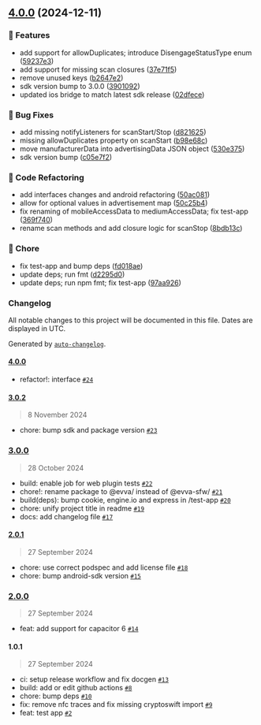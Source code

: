 

## [4.0.0](https://github.com/evva-sfw/abrevva-capacitor/compare/3.0.2...4.0.0) (2024-12-11)


### 🎉 Features

* add support for allowDuplicates; introduce DisengageStatusType enum ([59237e3](https://github.com/evva-sfw/abrevva-capacitor/commit/59237e34fbef5683d88c60fb13cd443d814a3680))
* add support for missing scan closures ([37e71f5](https://github.com/evva-sfw/abrevva-capacitor/commit/37e71f51025332bdc4ab3400f8b728e141b0adfd))
* remove unused keys ([b2647e2](https://github.com/evva-sfw/abrevva-capacitor/commit/b2647e2d44bdbf314ab816159c6ab802955f4cdd))
* sdk version bump to 3.0.0 ([3901092](https://github.com/evva-sfw/abrevva-capacitor/commit/390109217e1740e45e12157ebd1587e66d32e8ac))
* updated ios bridge to match latest sdk release ([02dfece](https://github.com/evva-sfw/abrevva-capacitor/commit/02dfece413b4913fed8894f9db6f644524e2b9d7))


### 🐛 Bug Fixes

* add missing notifyListeners for scanStart/Stop ([d821625](https://github.com/evva-sfw/abrevva-capacitor/commit/d82162595c65e37bc0c3945957aaf31e26d71eb6))
* missing allowDuplicates property on scanStart ([b98e68c](https://github.com/evva-sfw/abrevva-capacitor/commit/b98e68cbd5224de8a6fb06d902197e7b618b3df9))
* move manufacturerData into advertisingData JSON object ([530e375](https://github.com/evva-sfw/abrevva-capacitor/commit/530e37572040e781d5e13012614dcc666115858d))
* sdk version bump ([c05e7f2](https://github.com/evva-sfw/abrevva-capacitor/commit/c05e7f2f5edde74678538793eb021e2be1e3ecf7))


### 🔀 Code Refactoring

* add interfaces changes and android refactoring ([50ac081](https://github.com/evva-sfw/abrevva-capacitor/commit/50ac08106d4b9867a4f60778f945eac0f0123230))
* allow for optional values in advertisement map ([50c25b4](https://github.com/evva-sfw/abrevva-capacitor/commit/50c25b49b1c504589625f7791c05ee930634f149))
* fix renaming of mobileAccessData to mediumAccessData; fix test-app ([369f740](https://github.com/evva-sfw/abrevva-capacitor/commit/369f7402961145059f3da47f436014d739434746))
* rename scan methods and add closure logic for scanStop ([8bdb13c](https://github.com/evva-sfw/abrevva-capacitor/commit/8bdb13cfceac4e4bdf858671f789033a722ec995))


### 🧹 Chore

* fix test-app and bump deps ([fd018ae](https://github.com/evva-sfw/abrevva-capacitor/commit/fd018ae760e67cd6baf726cea37b2fd158f75680))
* update deps; run fmt ([d2295d0](https://github.com/evva-sfw/abrevva-capacitor/commit/d2295d0218ad5c3e573b2e0fb649a2f657dae916))
* update deps; run npm fmt; fix test-app ([97aa926](https://github.com/evva-sfw/abrevva-capacitor/commit/97aa926747ad890f52c75c2cc1936a0a102ea198))

### Changelog

All notable changes to this project will be documented in this file. Dates are displayed in UTC.

Generated by [`auto-changelog`](https://github.com/CookPete/auto-changelog).

#### [4.0.0](https://github.com/evva-sfw/abrevva-capacitor/compare/3.0.2...4.0.0)

- refactor!: interface [`#24`](https://github.com/evva-sfw/abrevva-capacitor/pull/24)

#### [3.0.2](https://github.com/evva-sfw/abrevva-capacitor/compare/3.0.0...3.0.2)

> 8 November 2024

- chore: bump sdk and package version [`#23`](https://github.com/evva-sfw/abrevva-capacitor/pull/23)

### [3.0.0](https://github.com/evva-sfw/abrevva-capacitor/compare/2.0.1...3.0.0)

> 28 October 2024

- build: enable job for web plugin tests [`#22`](https://github.com/evva-sfw/abrevva-capacitor/pull/22)
- chore!: rename package to @evva/ instead of @evva-sfw/ [`#21`](https://github.com/evva-sfw/abrevva-capacitor/pull/21)
- build(deps): bump cookie, engine.io and express in /test-app [`#20`](https://github.com/evva-sfw/abrevva-capacitor/pull/20)
- chore: unify project title in readme [`#19`](https://github.com/evva-sfw/abrevva-capacitor/pull/19)
- docs: add changelog file [`#17`](https://github.com/evva-sfw/abrevva-capacitor/pull/17)

#### [2.0.1](https://github.com/evva-sfw/abrevva-capacitor/compare/2.0.0...2.0.1)

> 27 September 2024

- chore: use correct podspec and add license file [`#18`](https://github.com/evva-sfw/abrevva-capacitor/pull/18)
- chore: bump android-sdk version [`#15`](https://github.com/evva-sfw/abrevva-capacitor/pull/15)

### [2.0.0](https://github.com/evva-sfw/abrevva-capacitor/compare/1.0.1...2.0.0)

> 27 September 2024

- feat: add support for capacitor 6 [`#14`](https://github.com/evva-sfw/abrevva-capacitor/pull/14)

#### 1.0.1

> 27 September 2024

- ci: setup release workflow and fix docgen [`#13`](https://github.com/evva-sfw/abrevva-capacitor/pull/13)
- build: add or edit github actions [`#8`](https://github.com/evva-sfw/abrevva-capacitor/pull/8)
- chore: bump deps [`#10`](https://github.com/evva-sfw/abrevva-capacitor/pull/10)
- fix: remove nfc traces and fix missing cryptoswift import [`#9`](https://github.com/evva-sfw/abrevva-capacitor/pull/9)
- feat: test app [`#2`](https://github.com/evva-sfw/abrevva-capacitor/pull/2)
